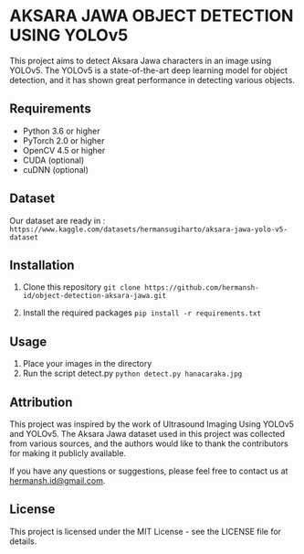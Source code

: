 # AKSARA JAWA OBJECT DETECTION USING YOLOv5
This project aims to detect Aksara Jawa characters in an image using YOLOv5. The YOLOv5 is a state-of-the-art deep learning model for object detection, and it has shown great performance in detecting various objects.

## Requirements
- Python 3.6 or higher
- PyTorch 2.0 or higher
- OpenCV 4.5 or higher
- CUDA (optional)
- cuDNN (optional)

## Dataset
Our dataset are ready in :
`https://www.kaggle.com/datasets/hermansugiharto/aksara-jawa-yolo-v5-dataset`

## Installation
1. Clone this repository
`git clone https://github.com/hermansh-id/object-detection-aksara-jawa.git`

2. Install the required packages
`pip install -r requirements.txt`

## Usage
1. Place your images in the directory
2. Run the script detect.py
`python detect.py hanacaraka.jpg`

## Attribution
This project was inspired by the work of Ultrasound Imaging Using YOLOv5 and YOLOv5. The Aksara Jawa dataset used in this project was collected from various sources, and the authors would like to thank the contributors for making it publicly available.

If you have any questions or suggestions, please feel free to contact us at hermansh.id@gmail.com.

## License
This project is licensed under the MIT License - see the LICENSE file for details.